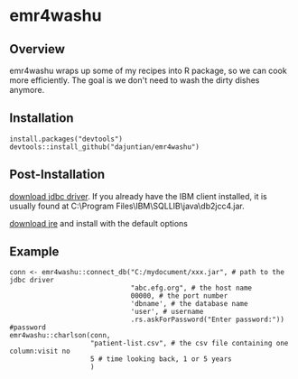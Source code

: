 # emr4washu

## Overview
emr4washu wraps up some of my recipes into R package, so we can cook more efficiently. The goal is we don't need to wash the dirty dishes anymore.

## Installation
```{r, eval = FALSE}
install.packages("devtools")
devtools::install_github("dajuntian/emr4washu")
```
## Post-Installation
[download jdbc driver](http://www-01.ibm.com/support/docview.wss?uid=swg21363866). If you already have the IBM client installed, it is usually found at C:\Program Files\IBM\SQLLIB\java\db2jcc4.jar.

[download jre](http://www.oracle.com/technetwork/java/javase/downloads/jre8-downloads-2133155.html) and install with the default options
## Example
```{r, eval = FALSE}
conn <- emr4washu::connect_db("C:/mydocument/xxx.jar", # path to the jdbc driver
                              "abc.efg.org", # the host name
                              00000, # the port number
                              'dbname', # the database name  
                              'user', # username
                              .rs.askForPassword("Enter password:")) #password
emr4washu::charlson(conn, 
                    "patient-list.csv", # the csv file containing one column:visit no
                    5 # time looking back, 1 or 5 years
                    )           
```

